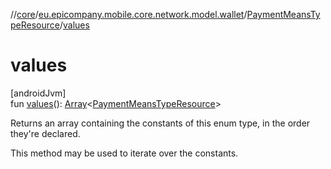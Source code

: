 //[core](../../../index.md)/[eu.epicompany.mobile.core.network.model.wallet](../index.md)/[PaymentMeansTypeResource](index.md)/[values](values.md)

# values

[androidJvm]\
fun [values](values.md)(): [Array](https://kotlinlang.org/api/latest/jvm/stdlib/kotlin/-array/index.html)&lt;[PaymentMeansTypeResource](index.md)&gt;

Returns an array containing the constants of this enum type, in the order they're declared.

This method may be used to iterate over the constants.
